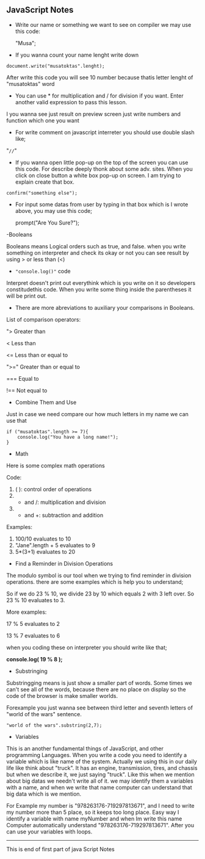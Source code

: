 ## JavaScript Notes

- Write our name or something we want to see on compiler we may use this code:

    "Musa";

- If you wanna count your name lenght write down
 
 `document.write("musatoktas".lenght);`
 
After write this code you will see 10 number because thatis letter lenght of "musatoktas" word

- You can use * for multiplication and / for division if you want. Enter another valid expression to pass this lesson.

I you wanna see just result on preview screen just write numbers and function which one you want

- For write comment on javascript interreter you should use double slash like;

"`//`"

- If you wanna open little pop-up on the top of the screen you can use this code. For describe deeply thonk about some adv. sites. When you click on close button a white box pop-up on screen. I am trying to explain create that  box.

`confirm("something else");` 

- For input some datas from user by typing in that box which is I wrote above, you may use this code;

    prompt("Are You Sure?");

-Booleans

Booleans means Logical orders such as true, and false. 
when you write something on interpreter and check its okay or not you can see result by using > or less than (<)

- `"console.log()"` code

Interpret doesn't print out everythink which is you write on it so developers constitudethis code. When you write some thing inside the parentheses it will be print out.

- There are more abreviations to auxiliary your comparisons in Booleans.

List of comparison operators:

"> Greater than

< Less than

<= Less than or equal to

">=" Greater than or equal to

=== Equal to

!== Not equal to

- Combine Them and Use

Just in case we need compare our how much letters in my name we can use that

    if ("musatoktas".length >= 7){ 
    	console.log("You have a long name!");
    }

- Math

Here is some complex math operations

Code:

1. ( ): control order of operations
2. * and /: multiplication and division
3. - and +: subtraction and addition

Examples:

1. 100/10 evaluates to 10
2. "Jane".length + 5 evaluates to 9
3. 5*(3+1) evaluates to 20

- Find a Reminder in Division Operations

The modulo symbol is our tool when we trying to find reminder in division operations. there are some examples which is help you to understand;

So if we do 23 % 10, we divide 23 by 10 which equals 2 with 3 left over. So 23 % 10 evaluates to 3.

More examples:

17 % 5 evaluates to 2

13 % 7 evaluates to 6

when you coding these on interpreter you should write like that;

**console.log( 19 % 8 );**

- Substringing

Substringging means is just show a smaller part of words. Some times we can't see all of the words, because there are no place on display so the code of the browser is make smaller worlds.

Forexample you just wanna see between third letter and seventh letters of "world of the wars" sentence.  

    "world of the wars".substring(2,7);

- Variables

This is an another fundamental things of JavaScript, and other programming Languages. When you write a code you need to identify a variable which is like name of the system. Actually we using this in our daily life like think about "truck". It has an engine, transmission, tires, and chassis but when we describe it, we just saying "truck". Like this when we mention about big datas we needn't write all of it. we may identify them a variables with a name, and when we write that name computer can understand that big data which is we mention.
 
For Example my number is "978263176-719297813671", and I need to write my number more than 5 place, so it keeps too long place. Easy way I identify a variable with name myNumber and when Im write this name Computer automatically understand "978263176-719297813671". After you can use your variables with loops.
 
--------------------
This is end of first part of java Script Notes



